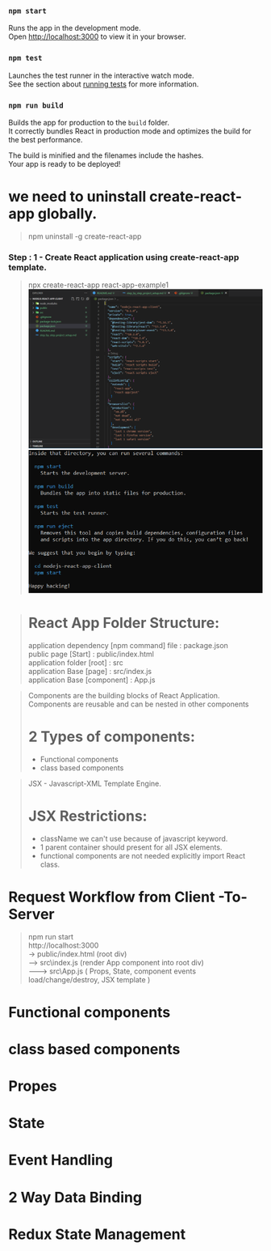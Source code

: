 ### `npm start`

Runs the app in the development mode.\
Open [http://localhost:3000](http://localhost:3000) to view it in your browser.

### `npm test`

Launches the test runner in the interactive watch mode.\
See the section about [running tests](https://facebook.github.io/create-react-app/docs/running-tests) for more information.

### `npm run build`

Builds the app for production to the `build` folder.\
It correctly bundles React in production mode and optimizes the build for the best performance.

The build is minified and the filenames include the hashes.\
Your app is ready to be deployed!

# we need to  uninstall create-react-app globally.
> npm uninstall -g create-react-app


### Step : 1 - Create React application using create-react-app template.
> npx create-react-app react-app-example1
> ![img_png](img1.PNG) ![img_png](img2.PNG)

> # React App Folder Structure: 
> application dependency [npm command] file : package.json \
> public page [Start] : public/index.html \
> application folder [root] : src \
> application Base [page] : src/index.js \
> application Base [component] : App.js

> Components are the building blocks of React Application. \
> Components are reusable and can be nested in other components 
> # 2 Types of components:
> - Functional components
> - class based components

> JSX - Javascript-XML Template Engine.
> # JSX Restrictions:
> - className we can't use because of javascript keyword.
> - 1 parent container should present for all JSX elements.
> - functional components are not needed explicitly import React class.

# Request Workflow from Client -To- Server
> npm run start \
> http://localhost:3000 \
>  ->   public/index.html (root div)\
>  -->  src\index.js (render App component into root div)\
>  ---> src\App.js ( Props, State, component events load/change/destroy, JSX template )

# Functional components
# class based components
# Propes
# State
# Event Handling
# 2 Way Data Binding
# Redux State Management
